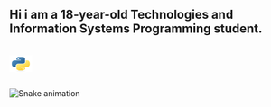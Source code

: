 ## Hi i am a 18-year-old Technologies and Information Systems Programming student.

<div style="display: inline_block"><br>
  <img align="center" alt="Rafa-Python" height="30" width="40" src="https://raw.githubusercontent.com/devicons/devicon/master/icons/python/python-original.svg">
</div>

##

![Snake animation](https://github.com/brvieira8/brvieira8/blob/output/github-contribution-grid-snake.svg)
